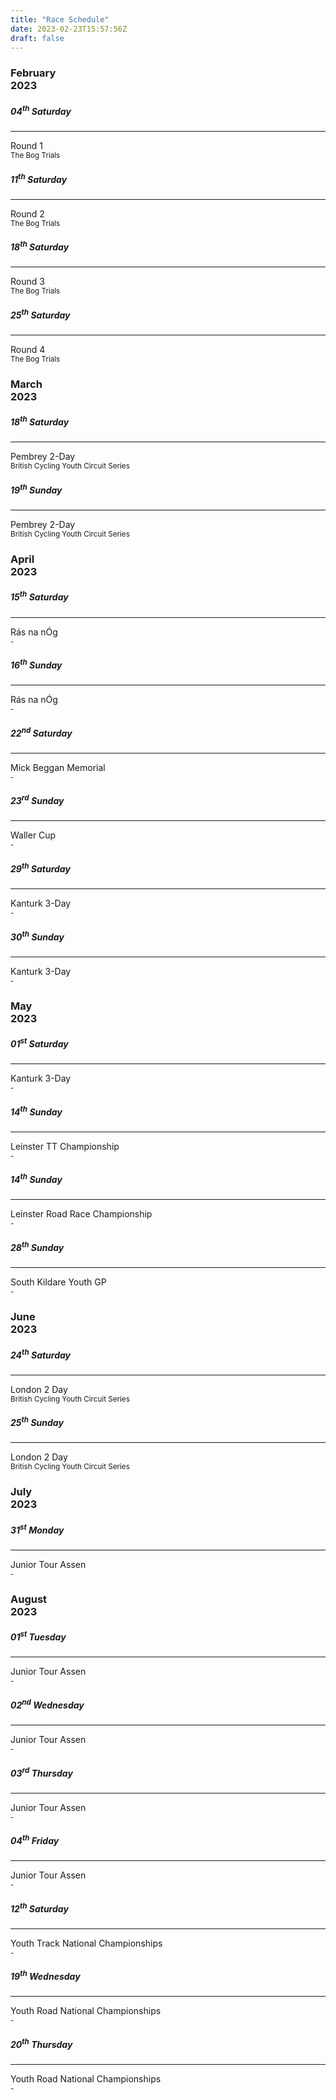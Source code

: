```yaml
---
title: "Race Schedule"
date: 2023-02-23T15:57:56Z
draft: false
---
```


<link
  rel="stylesheet"
  href="https://cdn.jsdelivr.net/gh/lipis/flag-icons@6.6.6/css/flag-icons.min.css"
/>

<div class="container">
  <h3>February<br>2023</h3>
</div>

<div class="container">
  <div class="row">
    <div class="col-md-3">
      <div class="card rounded shadow">
        <div class="card-body p-3">
          <h5 class="card-title">04<sup>th</sup> Saturday</h5>
          <hr class="my-3"/>
          <div class="card-text"><span class="fi fi-ie my-0"></span> Round 1<br><sub class="card-subtitle mb-2 text-muted"></span>The Bog Trials</sub></div>
        </div>
      </div>
    </div>
    <div class="col-md-3">
      <div class="card rounded shadow">
        <div class="card-body p-3">
          <h5 class="card-title">11<sup>th</sup> Saturday</h5>
          <hr class="my-3"/>
          <div class="card-text"><span class="fi fi-ie my-0"></span> Round 2<br><sub class="card-subtitle mb-2 text-muted">The Bog Trials</sub></div>
        </div>
      </div>
    </div>
    <div class="col-md-3">
      <div class="card rounded shadow">
        <div class="card-body p-3">
          <h5 class="card-title">18<sup>th</sup> Saturday</h5>
          <hr class="my-3"/>
          <div class="card-text"><span class="fi fi-ie my-0"></span> Round 3<br><sub class="card-subtitle mb-2 text-muted">The Bog Trials</sub></div>
        </div>
      </div>
    </div>
    <div class="col-md-3">
      <div class="card rounded shadow">
        <div class="card-body p-3">
          <h5 class="card-title">25<sup>th</sup> Saturday</h5>
          <hr class="my-3"/>
          <div class="card-text"><span class="fi fi-ie my-0"></span> Round 4<br><sub class="card-subtitle mb-2 text-muted">The Bog Trials </sub></div>
        </div>
      </div>
    </div>
  </div>
</div>

<div class="container">
  <h3>March<br>2023</h3>
</div>

<div class="container">
  <div class="row">
    <div class="col-md-3">
      <div class="card rounded shadow">
        <div class="card-body p-3">
          <h5 class="card-title">18<sup>th</sup> Saturday</h5>
          <hr class="my-3"/>
          <div class="card-text"><span class="fi fi-gb-wls my-0"></span> Pembrey 2-Day<br><sub class="card-subtitle mb-2 text-muted">British Cycling Youth Circuit Series</sub></div>
        </div>
      </div>
    </div>
    <div class="col-md-3">
      <div class="card rounded shadow">
        <div class="card-body p-3">
          <h5 class="card-title">19<sup>th</sup> Sunday</h5>
          <hr class="my-3"/>
          <div class="card-text"><span class="fi fi-gb-wls my-0"></span> Pembrey 2-Day<br><sub class="card-subtitle mb-2 text-muted">British Cycling Youth Circuit Series</sub></div>
        </div>
      </div>
    </div>
  </div>
</div>

<div class="container">
  <h3>April<br>2023</h3>
</div>

<div class="container">
  <div class="row">
    <div class="col-md-3">
      <div class="card rounded shadow">
        <div class="card-body p-3">
          <h5 class="card-title">15<sup>th</sup> Saturday</h5>
          <hr class="my-3"/>
          <div class="card-text"><span class="fi fi-ie my-0"></span> Rás na nÓg<br><sub class="card-subtitle mb-2 text-muted">-</sub></div>
        </div>
      </div>
    </div>
    <div class="col-md-3">
      <div class="card rounded shadow">
        <div class="card-body p-3">
          <h5 class="card-title">16<sup>th</sup> Sunday</h5>
          <hr class="my-3"/>
          <div class="card-text"><span class="fi fi-ie my-0"></span> Rás na nÓg<br><sub class="card-subtitle mb-2 text-muted">-</sub></div>
        </div>
      </div>
    </div>
    <div class="col-md-3">
      <div class="card rounded shadow">
        <div class="card-body p-3">
          <h5 class="card-title">22<sup>nd</sup> Saturday</h5>
          <hr class="my-3"/>
          <div class="card-text"><span class="fi fi-ie my-0"></span> Mick Beggan Memorial<br><sub class="card-subtitle mb-2 text-muted">-</sub></div>
        </div>
      </div>
    </div>
    <div class="col-md-3">
      <div class="card rounded shadow">
        <div class="card-body p-3">
          <h5 class="card-title">23<sup>rd</sup> Sunday</h5>
          <hr class="my-3"/>
          <div class="card-text"><span class="fi fi-ie my-0"></span> Waller Cup<br><sub class="card-subtitle mb-2 text-muted">-</sub></div>
        </div>
      </div>
    </div>
  </div>

  <div class="row">
    <div class="col-md-3">
      <div class="card rounded shadow">
        <div class="card-body p-3">
          <h5 class="card-title">29<sup>th</sup> Saturday</h5>
          <hr class="my-3"/>
          <div class="card-text"><span class="fi fi-ie my-0"></span> Kanturk 3-Day<br><sub class="card-subtitle mb-2 text-muted">-</sub></div>
        </div>
      </div>
    </div>
    <div class="col-md-3">
      <div class="card rounded shadow">
        <div class="card-body p-3">
          <h5 class="card-title">30<sup>th</sup> Sunday</h5>
          <hr class="my-3"/>
          <div class="card-text"><span class="fi fi-ie my-0"></span> Kanturk 3-Day<br><sub class="card-subtitle mb-2 text-muted">-</sub></div>
        </div>
      </div>
    </div>
  </div>
</div>

<div class="container">
  <h3>May<br>2023</h3>
</div>

<div class="container">
  <div class="row">
    <div class="col-md-3">
      <div class="card rounded shadow">
        <div class="card-body p-3">
          <h5 class="card-title">01<sup>st</sup> Saturday</h5>
          <hr class="my-3"/>
          <div class="card-text"><span class="fi fi-ie my-0"></span> Kanturk 3-Day<br><sub class="card-subtitle mb-2 text-muted">-</sub></div>
        </div>
      </div>
    </div>
    <div class="col-md-3">
      <div class="card rounded shadow">
        <div class="card-body p-3">
          <h5 class="card-title">14<sup>th</sup> Sunday</h5>
          <hr class="my-3"/>
          <div class="card-text"><span class="fi fi-ie my-0"></span> Leinster TT Championship<br><sub class="card-subtitle mb-2 text-muted">-</sub></div>
        </div>
      </div>
    </div>
    <div class="col-md-3">
      <div class="card rounded shadow">
        <div class="card-body p-3">
          <h5 class="card-title">14<sup>th</sup> Sunday</h5>
          <hr class="my-3"/>
          <div class="card-text"><span class="fi fi-ie my-0"></span> Leinster Road Race Championship<br><sub class="card-subtitle mb-2 text-muted">-</sub></div>
        </div>
      </div>
    </div>
    <div class="col-md-3">
      <div class="card rounded shadow">
        <div class="card-body p-3">
          <h5 class="card-title">28<sup>th</sup> Sunday</h5>
          <hr class="my-3"/>
          <div class="card-text"><span class="fi fi-ie my-0"></span> South Kildare Youth GP<br><sub class="card-subtitle mb-2 text-muted">-</sub></div>
        </div>
      </div>
    </div>
  </div>
</div>

<div class="container">
  <h3>June<br>2023</h3>
</div>

<div class="container">
  <div class="row">
    <div class="col-md-3">
      <div class="card rounded shadow">
        <div class="card-body p-3">
          <h5 class="card-title">24<sup>th</sup> Saturday</h5>
          <hr class="my-3"/>
          <div class="card-text"><span class="fi fi-gb-eng my-0"></span> London 2 Day<br><sub class="card-subtitle mb-2 text-muted">British Cycling Youth Circuit Series</sub></div>
        </div>
      </div>
    </div>
    <div class="col-md-3">
      <div class="card rounded shadow">
        <div class="card-body p-3">
          <h5 class="card-title">25<sup>th</sup> Sunday</h5>
          <hr class="my-3"/>
          <div class="card-text"><span class="fi fi-gb-eng my-0"></span> London 2 Day<br><sub class="card-subtitle mb-2 text-muted">British Cycling Youth Circuit Series</sub></div>
        </div>
      </div>
    </div>
  </div>
</div>

<div class="container">
  <h3>July<br>2023</h3>
</div>

<div class="container">
  <div class="row">
    <div class="col-md-3">
      <div class="card rounded shadow">
        <div class="card-body p-3">
          <h5 class="card-title">31<sup>st</sup> Monday</h5>
          <hr class="my-3"/>
          <div class="card-text"><span class="fi fi-nl my-0"></span> Junior Tour Assen<br><sub class="card-subtitle mb-2 text-muted">-</sub></div>
        </div>
      </div>
    </div>
  </div>
</div>

<div class="container">
  <h3>August<br>2023</h3>
</div>

<div class="container">
  <div class="row">
    <div class="col-md-3">
      <div class="card rounded shadow">
        <div class="card-body p-3">
          <h5 class="card-title">01<sup>st</sup> Tuesday</h5>
          <hr class="my-3"/>
          <div class="card-text"><span class="fi fi-nl my-0"></span> Junior Tour Assen<br><sub class="card-subtitle mb-2 text-muted">-</sub></div>
        </div>
      </div>
    </div>
    <div class="col-md-3">
      <div class="card rounded shadow">
        <div class="card-body p-3">
          <h5 class="card-title">02<sup>nd</sup> Wednesday</h5>
          <hr class="my-3"/>
          <div class="card-text"><span class="fi fi-nl my-0"></span> Junior Tour Assen<br><sub class="card-subtitle mb-2 text-muted">-</sub></div>
        </div>
      </div>
    </div>
    <div class="col-md-3">
      <div class="card rounded shadow">
        <div class="card-body p-3">
          <h5 class="card-title">03<sup>rd</sup> Thursday</h5>
          <hr class="my-3"/>
          <div class="card-text"><span class="fi fi-nl my-0"></span> Junior Tour Assen<br><sub class="card-subtitle mb-2 text-muted">-</sub></div>
        </div>
      </div>
    </div>
    <div class="col-md-3">
      <div class="card rounded shadow">
        <div class="card-body p-3">
          <h5 class="card-title">04<sup>th</sup> Friday</h5>
          <hr class="my-3"/>
          <div class="card-text"><span class="fi fi-nl my-0"></span> Junior Tour Assen<br><sub class="card-subtitle mb-2 text-muted">-</sub></div>
        </div>
      </div>
    </div>
  </div>
  <div class="row">
    <div class="col-md-3">
      <div class="card rounded shadow">
        <div class="card-body p-3">
          <h5 class="card-title">12<sup>th</sup> Saturday</h5>
          <hr class="my-3"/>
          <div class="card-text"><span class="fi fi-ie my-0"></span> Youth Track National Championships<br><sub class="card-subtitle mb-2 text-muted">-</sub></div>
        </div>
      </div>
    </div>
    <div class="col-md-3">
      <div class="card rounded shadow">
        <div class="card-body p-3">
          <h5 class="card-title">19<sup>th</sup> Wednesday</h5>
          <hr class="my-3"/>
          <div class="card-text"><span class="fi fi-ie my-0"></span> Youth Road National Championships<br><sub class="card-subtitle mb-2 text-muted">-</sub></div>
        </div>
      </div>
    </div>
    <div class="col-md-3">
      <div class="card rounded shadow">
        <div class="card-body p-3">
          <h5 class="card-title">20<sup>th</sup> Thursday</h5>
          <hr class="my-3"/>
          <div class="card-text"><span class="fi fi-ie my-0"></span> Youth Road National Championships<br><sub class="card-subtitle mb-2 text-muted">-</sub></div>
        </div>
      </div>
    </div>
  </div>
</div>
